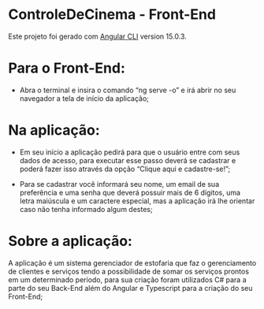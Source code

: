 # ControleDeCinema - Front-End

Este projeto foi gerado com [Angular CLI](https://github.com/angular/angular-cli) version 15.0.3.

# Para o Front-End:
- Abra o terminal e insira o comando “ng serve -o” e irá abrir no seu navegador a tela de início da aplicação;

# Na aplicação:
- Em seu início a aplicação pedirá para que o usuário entre com seus dados de acesso, para executar esse passo deverá se cadastrar e poderá fazer isso através da opção “Clique aqui e cadastre-se!”;

- Para se cadastrar você informará seu nome, um email de sua preferência e uma senha que deverá possuir mais de 6 dígitos, uma letra maiúscula e um caractere especial, mas a aplicação irá lhe orientar caso não tenha informado algum destes; 

# Sobre a aplicação:
A aplicação é um sistema gerenciador de estofaria que faz o gerenciamento de clientes e serviços tendo a possibilidade de somar os serviços prontos em um determinado período, para sua criação foram utilizados C# para a parte do seu Back-End além do Angular e Typescript para a criação do seu Front-End;
